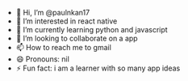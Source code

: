 - 👋 Hi, I’m @paulnkan17
- 👀 I’m interested in react native
- 🌱 I’m currently learning python and javascript
- 💞️ I’m looking to collaborate on a app
- 📫 How to reach me to gmail
- 😄 Pronouns: nil
- ⚡ Fun fact: i am a learner with so many app ideas

<!---
paulnkan17/paulnkan17 is a ✨ special ✨ repository because its `README.md` (this file) appears on your GitHub profile.
You can click the Preview link to take a look at your changes.
--->
